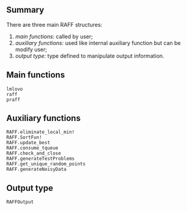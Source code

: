 ## Summary

There are three main RAFF structures: 
1. *main functions:* called by user; 
1. *auxiliary functions:* used like internal auxiliary function but can be modify user;
1. *output type:* type defined to manipulate output information.

## Main functions
```@docs
lmlovo
raff
praff
```
## Auxiliary functions
```@docs
RAFF.eliminate_local_min!
RAFF.SortFun!
RAFF.update_best
RAFF.consume_tqueue
RAFF.check_and_close
RAFF.generateTestProblems
RAFF.get_unique_random_points
RAFF.generateNoisyData
```

## Output type
```@docs
RAFFOutput
```